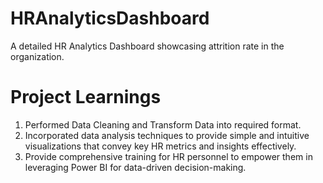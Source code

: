 # HRAnalyticsDashboard
A detailed HR Analytics Dashboard showcasing attrition rate in the organization.

# Project Learnings
1. Performed Data Cleaning and Transform Data into required format.
2. Incorporated data analysis techniques to provide simple and intuitive visualizations that convey key HR metrics and insights effectively.
3. Provide comprehensive training for HR personnel to empower them in leveraging Power BI for data-driven decision-making.
